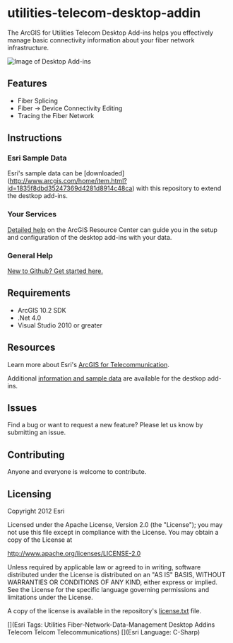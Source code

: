# utilities-telecom-desktop-addin

The ArcGIS for Utilities Telecom Desktop Add-ins helps you effectively manage basic connectivity information about your fiber network infrastructure.

![Image of Desktop Add-ins](https://raw.github.com/Esri/utilities-telecom-desktop-addins/master/utilities-telecom-desktop-addins.png "Desktop Add-ins")


## Features

* Fiber Splicing
* Fiber -> Device Connectivity Editing 
* Tracing the Fiber Network

## Instructions

### Esri Sample Data

Esri's sample data can be [downloaded] (http://www.arcgis.com/home/item.html?id=1835f8dbd35247369d4281d8914c48ca) with this repository to extend the destkop add-ins.

### Your Services

[Detailed help](http://resources.arcgis.com/en/help/localgovernment/10.1/index.html#/ArcGIS_for_Local_Government_maps_and_apps/028s0000006t000000/)
on the ArcGIS Resource Center can guide you in the setup and configuration of the desktop add-ins with your data.

### General Help
[New to Github? Get started here.](http://htmlpreview.github.com/?https://github.com/Esri/esri.github.com/blob/master/help/esri-getting-to-know-github.html)

## Requirements

* ArcGIS 10.2 SDK
* .Net 4.0
* Visual Studio 2010 or greater

## Resources

Learn more about Esri's [ArcGIS for Telecommunication]( http://resources.arcgis.com/en/communities/telecommunications/).

Additional [information and sample data]( http://www.arcgis.com/home/item.html?id=1835f8dbd35247369d4281d8914c48ca)
are available for the destkop add-ins.

## Issues

Find a bug or want to request a new feature?  Please let us know by submitting an issue.

## Contributing

Anyone and everyone is welcome to contribute.

## Licensing

Copyright 2012 Esri

Licensed under the Apache License, Version 2.0 (the "License");
you may not use this file except in compliance with the License.
You may obtain a copy of the License at

   http://www.apache.org/licenses/LICENSE-2.0

Unless required by applicable law or agreed to in writing, software
distributed under the License is distributed on an "AS IS" BASIS,
WITHOUT WARRANTIES OR CONDITIONS OF ANY KIND, either express or implied.
See the License for the specific language governing permissions and
limitations under the License.

A copy of the license is available in the repository's
[license.txt](https://raw.github.com/Esri/local-government-desktop-addins/master/license.txt) file.

[](Esri Tags: Utilities Fiber-Network-Data-Management Desktop Addins Telecom Telcom Telecommunications)
[](Esri Language: C-Sharp)
